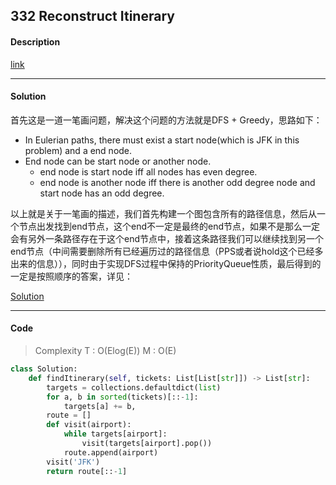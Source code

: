 ## 332 Reconstruct Itinerary

#### Description

[link](https://leetcode.com/problems/reconstruct-itinerary/)

---

#### Solution

首先这是一道一笔画问题，解决这个问题的方法就是DFS + Greedy，思路如下：

- In Eulerian paths, there must exist a start node(which is JFK in this problem) and a end node.
- End node can be start node or another node.
  - end node is start node iff all nodes has even degree.
  - end node is another node iff there is another odd degree node and start node has an odd degree.

以上就是关于一笔画的描述，我们首先构建一个图包含所有的路径信息，然后从一个节点出发找到end节点，这个end不一定是最终的end节点，如果不是那么一定会有另外一条路径存在于这个end节点中，接着这条路径我们可以继续找到另一个end节点（中间需要删除所有已经遍历过的路径信息（PPS或者说hold这个已经多出来的信息）），同时由于实现DFS过程中保持的PriorityQueue性质，最后得到的一定是按照顺序的答案，详见：

[Solution](https://leetcode.com/problems/reconstruct-itinerary/discuss/78768/Short-Ruby-Python-Java-C%2B%2B)

---

#### Code

> Complexity  T : O(Elog(E))   M : O(E)

```python
class Solution:
    def findItinerary(self, tickets: List[List[str]]) -> List[str]:
        targets = collections.defaultdict(list)
        for a, b in sorted(tickets)[::-1]:
            targets[a] += b,
        route = []
        def visit(airport):
            while targets[airport]:
                visit(targets[airport].pop())
            route.append(airport)
        visit('JFK')
        return route[::-1]
```